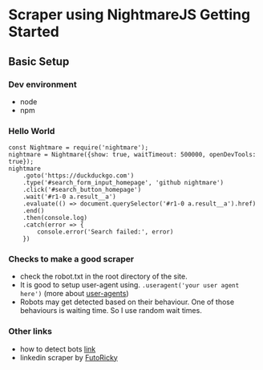 # Scraper using NightmareJS Getting Started

## Basic Setup

### Dev environment
- node
- npm

### Hello World
    const Nightmare = require('nightmare');
    nightmare = Nightmare({show: true, waitTimeout: 500000, openDevTools: true});
    nightmare
        .goto('https://duckduckgo.com')
        .type('#search_form_input_homepage', 'github nightmare')
        .click('#search_button_homepage')
        .wait('#r1-0 a.result__a')
        .evaluate(() => document.querySelector('#r1-0 a.result__a').href)
        .end()
        .then(console.log)
        .catch(error => {
            console.error('Search failed:', error)
        })

### Checks to make a good scraper
- check the robot.txt in the root directory of the site.
- It is good to setup user-agent using.
    `.useragent('your user agent here')`
    (more about [user-agents]())
- Robots may get detected based on their behaviour. One of those behaviours is waiting time. So I use random wait times.

### Other links
- how to detect bots [link](https://ppcprotect.com/how-to-detect-bot-traffic/)
- linkedin scraper by [FutoRicky](https://github.com/FutoRicky/linkedin-email-extractor/blob/master/index.js)